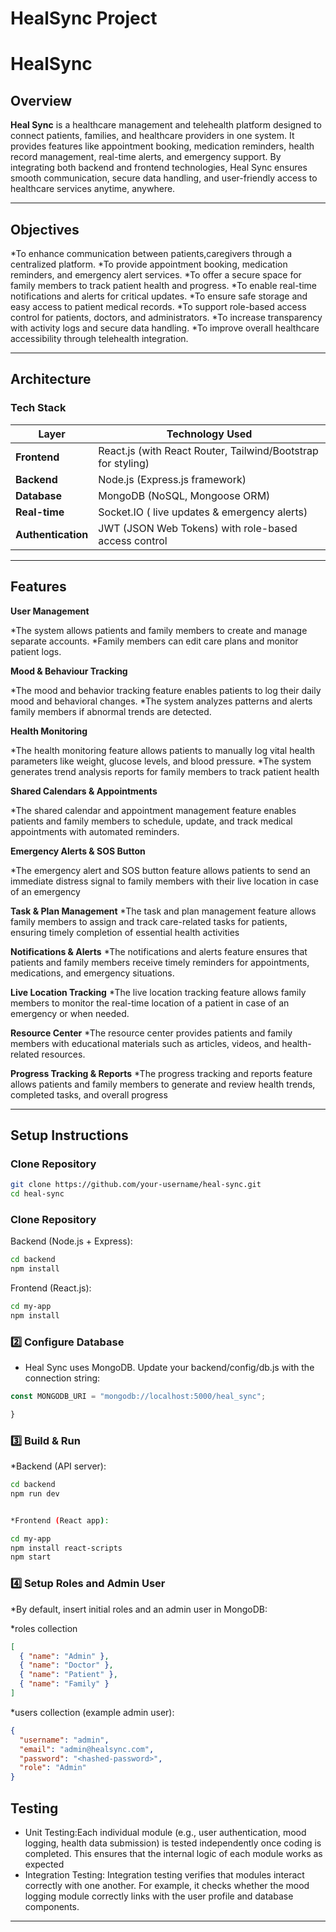 #  HealSync Project
#  HealSync
## Overview

**Heal Sync** is a healthcare management and telehealth platform designed to connect patients, families, and healthcare providers in one system. It provides features like appointment booking, medication reminders, health record management, real-time alerts, and emergency support. By integrating both backend and frontend technologies, Heal Sync ensures smooth communication, secure data handling, and user-friendly access to healthcare services anytime, anywhere.

---

##  Objectives

*To enhance communication between patients,caregivers through a centralized platform.
*To provide appointment booking, medication reminders, and emergency alert services.
*To offer a secure space for family members to track patient health and progress.
*To enable real-time notifications and alerts for critical updates.
*To ensure safe storage and easy access to patient medical records.
*To support role-based access control for patients, doctors, and administrators.
*To increase transparency with activity logs and secure data handling.
*To improve overall healthcare accessibility through telehealth integration.

---

## Architecture

### **Tech Stack**

| Layer              | Technology Used                                                           |
| ------------------ | ------------------------------------------------------------------------- |
| **Frontend**       | React.js (with React Router, Tailwind/Bootstrap for styling)|
| **Backend**        | Node.js (Express.js framework) |
| **Database**       | MongoDB (NoSQL, Mongoose ORM) |
| **Real-time**      | Socket.IO ( live updates & emergency alerts) |
| **Authentication** | JWT (JSON Web Tokens) with role-based access control      |

---

##  Features

**User Management**

*The system allows patients and family members to create and manage separate accounts.
*Family members can edit care plans and monitor patient logs.

**Mood & Behaviour Tracking**

*The mood and behavior tracking feature enables patients to log their daily mood and behavioral changes. 
*The system analyzes patterns and alerts family members if abnormal trends are detected.


**Health Monitoring**

*The health monitoring feature allows patients to manually log vital health parameters like weight, glucose levels, and blood pressure.
*The system generates trend analysis reports for family members to track patient health


**Shared Calendars & Appointments**

*The shared calendar and appointment management feature enables patients and family members to schedule, update, and track medical appointments with automated reminders.


**Emergency Alerts & SOS Button**

*The emergency alert and SOS button feature allows patients to send an immediate distress signal to family members with their live location in case of an emergency


**Task & Plan Management**
*The task and plan management feature allows family members to assign and track care-related tasks for patients, ensuring timely completion of essential health activities


**Notifications & Alerts**
*The notifications and alerts feature ensures that patients and family members receive timely reminders for appointments, medications, and emergency situations.


**Live Location Tracking**
*The live location tracking feature allows family members to monitor the real-time location of a patient in case of an emergency or when needed.


**Resource Center**
*The resource center provides patients and family members with educational materials such as articles, videos, and health-related resources.


**Progress Tracking & Reports**
*The progress tracking and reports feature allows patients and family members to generate and review health trends, completed tasks, and overall progress

---

##  Setup Instructions

###  **Clone Repository**

```bash
git clone https://github.com/your-username/heal-sync.git
cd heal-sync

```

###  **Clone Repository**
Backend (Node.js + Express):

```bash
cd backend
npm install

```
Frontend (React.js):

```bash
cd my-app
npm install

```
### 2️⃣ **Configure Database**

* Heal Sync uses MongoDB. Update your backend/config/db.js with the connection string:

```js
const MONGODB_URI = "mongodb://localhost:5000/heal_sync";

}
```

### 3️⃣ **Build & Run**
*Backend (API server):

```bash
cd backend
npm run dev


*Frontend (React app):

cd my-app
npm install react-scripts
npm start

```

### 4️⃣ **Setup Roles and Admin User**

*By default, insert initial roles and an admin user in MongoDB:

*roles collection
```json
[
  { "name": "Admin" },
  { "name": "Doctor" },
  { "name": "Patient" },
  { "name": "Family" }
]

````
*users collection (example admin user):
```json
{
  "username": "admin",
  "email": "admin@healsync.com",
  "password": "<hashed-password>",
  "role": "Admin"
}
```
##  Testing

*  Unit Testing:Each individual module (e.g., user authentication, mood logging, health data submission) is tested independently once coding is completed. This ensures          that the internal logic of each module works as expected
*  Integration Testing: Integration testing verifies that modules interact correctly with one another. For example, it checks whether the mood logging module correctly          links with the user profile and database components.

---



